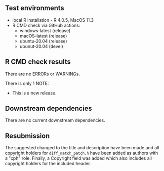 ## Test environments
* local R installation - R 4.0.5, MacOS 11.3
* R CMD check via GitHub actions:
  * windows-latest (release)
  * macOS-latest (release)
  * ubuntu-20.04 (release)
  * ubunut-20.04 (devel)

## R CMD check results

There are no ERRORs or WARNINGs.

There is only 1 NOTE:

* This is a new release.


## Downstream dependencies

There are no current downstream dependencies.

## Resubmission

The suggested changed to the title and description have been made and all copyright holders for `diff_match_patch.h` have been added as authors with a "cph" role. 
Finally, a Copyright field was added which also includes all copyright holders for 
the included header.
